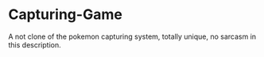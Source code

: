 # Capturing-Game
A not clone of the pokemon capturing system, totally unique, no sarcasm in this description.

